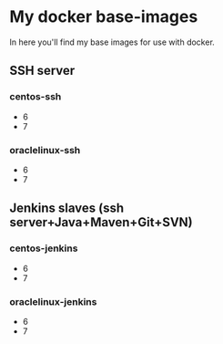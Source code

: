 # My docker base-images
In here you'll find my base images for use with docker.

## SSH server
### centos-ssh
* 6
* 7

### oraclelinux-ssh
* 6
* 7

## Jenkins slaves (ssh server+Java+Maven+Git+SVN)
### centos-jenkins
* 6
* 7
### oraclelinux-jenkins
* 6
* 7
